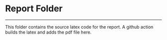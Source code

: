 # Report Folder
---

This folder contains the source latex code for the report. A github action builds the latex and adds the pdf file here.